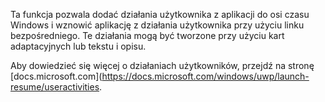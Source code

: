 ﻿Ta funkcja pozwala dodać działania użytkownika z aplikacji do osi czasu Windows i wznowić aplikację z działania użytkownika przy użyciu linku bezpośredniego. Te działania mogą być tworzone przy użyciu kart adaptacyjnych lub tekstu i opisu. 
 
Aby dowiedzieć się więcej o działaniach użytkowników, przejdź na stronę [docs.microsoft.com](https://docs.microsoft.com/windows/uwp/launch-resume/useractivities.
